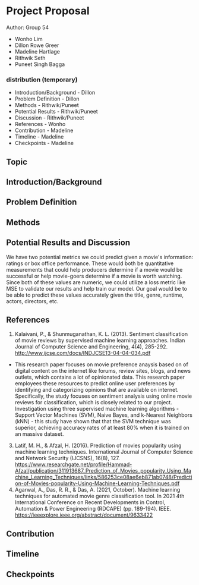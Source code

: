 # Project Proposal

Author: Group 54
- Wonho Lim
- Dillon Rowe Greer
- Madeline Hartlage
- Rithwik Seth
- Puneet Singh Bagga

### distribution (temporary)
- Introduction/Background - Dillon
- Problem Definition - Dillon
- Methods - Rithwik/Puneet
- Potential Results - Rithwik/Puneet
- Discussion - Rithwik/Puneet
- References - Wonho
- Contribution - Madeline
- Timeline - Madeline
- Checkpoints - Madeline

## Topic

## Introduction/Background

## Problem Definition

## Methods

## Potential Results and Discussion
We have two potential metrics we could predict given a movie's information: ratings or box office performance. These would both be quantitative measurements that could help producers determine if a movie would be successful or help movie-goers determine if a movie is worth watching. Since both of these values are numeric, we could utilize a loss metric like MSE to validate our results and help train our model. Our goal would be to be able to predict these values accurately given the title, genre, runtime, actors, directors, etc. 
## References
1. Kalaivani, P., & Shunmuganathan, K. L. (2013). Sentiment classification of movie reviews by supervised machine learning approaches. Indian Journal of Computer Science and Engineering, 4(4), 285-292.
http://www.ijcse.com/docs/INDJCSE13-04-04-034.pdf
- This research paper focuses on movie preference anaysis based on of digital content on the internet like forums, review sites, blogs, and news outlets, which contains a lot of opinionated data. This research paper employees these resources to predict online user preferences by identifying and categorizing opinions that are available on internet. Specifically, the study focuses on sentiment analysis using online movie reviews for classification, which is closely related to our project. Investigation using three supervised machine learning algorithms - Support Vector Machines (SVM), Naive Bayes, and k-Nearest Neighbors (kNN) - this study have shown that that the SVM technique was superior, achieving accuracy rates of at least 80% when it is  trained on an massive dataset. 
3. Latif, M. H., & Afzal, H. (2016). Prediction of movies popularity using machine learning techniques. International Journal of Computer Science and Network Security (IJCSNS), 16(8), 127.
https://www.researchgate.net/profile/Hammad-Afzal/publication/311913687_Prediction_of_Movies_popularity_Using_Machine_Learning_Techniques/links/586253ce08ae6eb871ab0748/Prediction-of-Movies-popularity-Using-Machine-Learning-Techniques.pdf
4. Agarwal, A., Das, R. R., & Das, A. (2021, October). Machine learning techniques for automated movie genre classification tool. In 2021 4th International Conference on Recent Developments in Control, Automation & Power Engineering (RDCAPE) (pp. 189-194). IEEE.
https://ieeexplore.ieee.org/abstract/document/9633422

## Contribution

## Timeline

## Checkpoints
